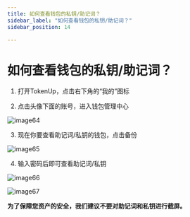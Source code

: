 ```yaml
---
title: 如何查看钱包的私钥/助记词？
sidebar_label: "如何查看钱包的私钥/助记词？"
sidebar_position: 14

---
```

# 如何查看钱包的私钥/助记词？

1. 打开TokenUp，点击右下角的“我的”图标

2. 点击头像下面的账号，进入钱包管理中心

![image64](./imageconfig/image64.png)

3. 现在你要查看助记词/私钥的钱包，点击备份

![image65](./imageconfig/image65.png)

4. 输入密码后即可查看助记词/私钥

![image66](./imageconfig/image66.png)

![image67](./imageconfig/image67.png)

**为了保障您资产的安全，我们建议不要对助记词和私钥进行截屏。**